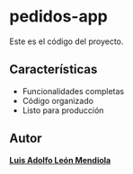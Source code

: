 # pedidos-app

Este es el código del proyecto.

## Características
- Funcionalidades completas
- Código organizado
- Listo para producción

## Autor

[**Luis Adolfo León Mendiola**](https://www.facebook.com/share/18zsrq6G1Z/?mibextid=qi2Omg)
